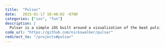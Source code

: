 ```yaml
---
title:  "Pulsar"
date:   2015-01-17 10:48:02 -0700
categories: ["ios", "fun"]
description: |
  Pulsar is a simple iOS built around a visualization of the beat pulsing around the screen.
code_url: "https://github.com/nickswalker/pulsar"
redirect_to: "/projects#pulsar"
---
```

